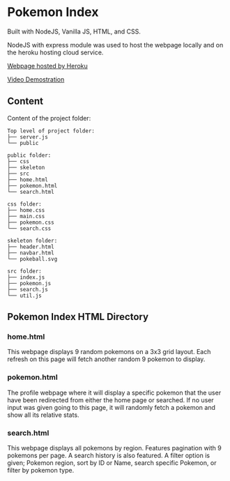 # Pokemon Index

Built with NodeJS, Vanilla JS, HTML, and CSS.

NodeJS with express module was used to host the webpage locally and on the heroku hosting cloud service.

[Webpage hosted by Heroku](https://comp2537-pokedex.herokuapp.com/)

[Video Demostration](https://www.youtube.com/watch?v=SGr7_rFrUUI)
## Content
Content of the project folder:

```
Top level of project folder:
├── server.js
└── public

public folder:
├── css
├── skeleton
├── src
├── home.html
├── pokemon.html
└── search.html

css folder:
├── home.css
├── main.css
├── pokemon.css
└── search.css

skeleton folder:
├── header.html
├── navbar.html
└── pokeball.svg

src folder:
├── index.js
├── pokemon.js
├── search.js
└── util.js
```


Pokemon Index HTML Directory
-
### home.html
This webpage displays 9 random pokemons on a 3x3 grid layout. Each refresh on this page will fetch another random 9 pokemon to display.

### pokemon.html
The profile webpage where it will display a specific pokemon that the user have been redirected from either the home page or searched. If no user input was given going to this page, it will randomly fetch a pokemon and show all its relative stats.

### search.html
This webpage displays all pokemons by region. Features pagination with 9 pokemons per page. A search history is also featured. A filter option is given; Pokemon region, sort by ID or Name, search specific Pokemon, or filter by pokemon type.